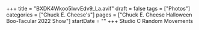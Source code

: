 +++
title = "BXDK4Wkoo5IwvEdv9_La.avif"
draft = false
tags = ["Photos"]
categories = ["Chuck E. Cheese's"]
pages = ["Chuck E. Cheese Halloween Boo-Tacular 2022 Show"]
startDate = ""
+++
Studio C Random Movements
